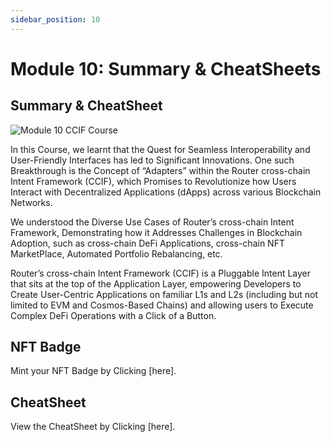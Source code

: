 ```yaml
---
sidebar_position: 10
---
```


# Module 10: Summary & CheatSheets

## Summary & CheatSheet

![Module 10 CCIF Course](https://github.com/ShivankK26/Router-Academy-Courses/assets/115289871/43b29b10-dcd2-4e00-814a-2398a3c935fd)

In this Course, we learnt that the Quest for Seamless Interoperability and User-Friendly Interfaces has led to Significant Innovations. One such Breakthrough is the Concept of “Adapters” within the Router cross-chain Intent Framework (CCIF), which Promises to Revolutionize how Users Interact with Decentralized Applications (dApps) across various Blockchain Networks.

We understood the Diverse Use Cases of Router’s cross-chain Intent Framework, Demonstrating how it Addresses Challenges in Blockchain Adoption, such as cross-chain DeFi Applications, cross-chain NFT MarketPlace, Automated Portfolio Rebalancing, etc.

Router’s cross-chain Intent Framework (CCIF) is a Pluggable Intent Layer that sits at the top of the Application Layer, empowering Developers to Create User-Centric Applications on familiar L1s and L2s (including but not limited to EVM and Cosmos-Based Chains) and allowing users to Execute Complex DeFi Operations with a Click of a Button.

## NFT Badge

Mint your NFT Badge by Clicking [here].

## CheatSheet

View the CheatSheet by Clicking [here].
